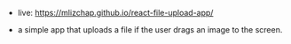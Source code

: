 - live: https://mlizchap.github.io/react-file-upload-app/

- a simple app that uploads a file if the user drags an image to the screen.  
